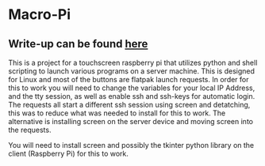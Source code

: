 # Macro-Pi
<h2>Write-up can be found <a href="">here</a></h2>

This is a project for a touchscreen raspberry pi that utilizes python and shell scripting to launch various programs on a server machine.
This is designed for Linux and most of the buttons are flatpak launch requests. In order for this to work you will need to change the variables for
your local IP Address, and the tty session, as well as enable ssh and ssh-keys for automatic login. The requests all start a different ssh session 
using screen and detatching, this was to reduce what was needed to install for this to work. The alternative is installing screen on the server device
and moving screen into the requests.

You will need to install screen and possibly the tkinter python library on the client (Raspberry Pi) for this to work.

